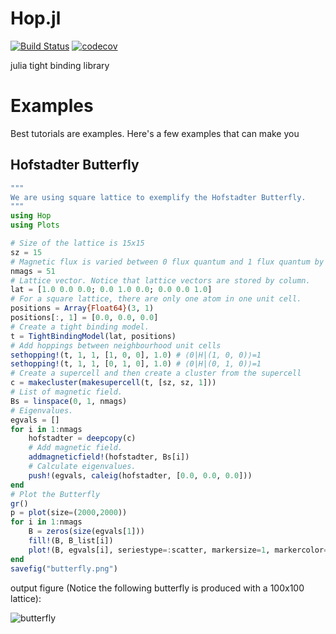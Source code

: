 # Hop.jl
[![Build Status](https://travis-ci.org/mistguy/Hop.jl.svg?branch=master)](https://travis-ci.org/mistguy/Hop.jl)
[![codecov](https://codecov.io/gh/mistguy/Hop.jl/branch/master/graph/badge.svg)](https://codecov.io/gh/mistguy/Hop.jl)

julia tight binding library

# Examples

Best tutorials are examples. Here's a few examples that can make you

## Hofstadter Butterfly

```julia
"""
We are using square lattice to exemplify the Hofstadter Butterfly.
"""
using Hop
using Plots

# Size of the lattice is 15x15
sz = 15
# Magnetic flux is varied between 0 flux quantum and 1 flux quantum by 51 divisions.
nmags = 51
# Lattice vector. Notice that lattice vectors are stored by column.
lat = [1.0 0.0 0.0; 0.0 1.0 0.0; 0.0 0.0 1.0]
# For a square lattice, there are only one atom in one unit cell.
positions = Array{Float64}(3, 1)
positions[:, 1] = [0.0, 0.0, 0.0]
# Create a tight binding model.
t = TightBindingModel(lat, positions)
# Add hoppings between neighbourhood unit cells
sethopping!(t, 1, 1, [1, 0, 0], 1.0) # ⟨0|H|(1, 0, 0)⟩=1
sethopping!(t, 1, 1, [0, 1, 0], 1.0) # ⟨0|H|(0, 1, 0)⟩=1
# Create a supercell and then create a cluster from the supercell
c = makecluster(makesupercell(t, [sz, sz, 1]))
# List of magnetic field.
Bs = linspace(0, 1, nmags)
# Eigenvalues.
egvals = []
for i in 1:nmags
    hofstadter = deepcopy(c)
    # Add magnetic field.
    addmagneticfield!(hofstadter, Bs[i])
    # Calculate eigenvalues.
    push!(egvals, caleig(hofstadter, [0.0, 0.0, 0.0]))
end
# Plot the Butterfly
gr()
p = plot(size=(2000,2000))
for i in 1:nmags
    B = zeros(size(egvals[1]))
    fill!(B, B_list[i])
    plot!(B, egvals[i], seriestype=:scatter, markersize=1, markercolor=:black, legend=false, markeralpha=0.05, axis=nothing)
end
savefig("butterfly.png")
```

output figure (Notice the following butterfly is produced with a 100x100 lattice):

![butterfly](http://i.imgur.com/IBzSsXV.png)
